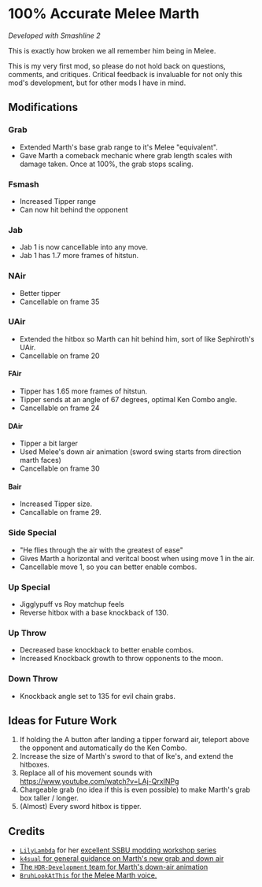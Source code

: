 # 100% Accurate Melee Marth 

*Developed with Smashline 2*

This is exactly how broken we all remember him being in Melee.

This is my very first mod, so please do not hold back on questions, comments, and 
critiques. Critical feedback is invaluable for not only this mod's development, but for
other mods I have in mind.

## Modifications

### Grab

- Extended Marth's base grab range to it's Melee "equivalent". 
- Gave Marth a comeback mechanic where grab length scales with damage taken. Once at 100%, 
the grab stops scaling.

### Fsmash

- Increased Tipper range
- Can now hit behind the opponent

### Jab

- Jab 1 is now cancellable into any move.
- Jab 1 has 1.7 more frames of hitstun.


### NAir

- Better tipper
- Cancellable on frame 35

### UAir 

- Extended the hitbox so Marth can hit behind him, sort of like Sephiroth's UAir.
- Cancellable on frame 20

#### FAir 

- Tipper has 1.65 more frames of hitstun. 
- Tipper sends at an angle of 67 degrees, optimal Ken Combo angle.
- Cancellable on frame 24

#### DAir 

- Tipper a bit larger
- Used Melee's down air animation (sword swing starts from direction marth faces)
- Cancellable on frame 30 

#### Bair

- Increased Tipper size.
- Cancallable on frame 29.

### Side Special

- "He flies through the air with the greatest of ease"
- Gives Marth a horizontal and veritcal boost when using move 1 in the air. 
- Cancellable move 1, so you can better enable combos.

### Up Special

- Jigglypuff vs Roy matchup feels
- Reverse hitbox with a base knockback of 130.

### Up Throw

- Decreased base knockback to better enable combos.
- Increased Knockback growth to throw opponents to the moon.

### Down Throw
- Knockback angle set to 135 for evil chain grabs.


## Ideas for Future Work

1) If holding the A button after landing a tipper forward air, teleport above the 
opponent and automatically do the Ken Combo.
2) Increase the size of Marth's sword to that of Ike's, and extend the hitboxes.
3) Replace all of his movement sounds with https://www.youtube.com/watch?v=LAj-QrxINPg
4) Chargeable grab (no idea if this is even possible) to make Marth's grab box taller / longer.
5) (Almost) Every sword hitbox is tipper.

## Credits

- [`LilyLambda`](https://gamebanana.com/members/2056543) for her [excellent SSBU modding workshop series](https://www.youtube.com/playlist?list=PLJ8C0Hk2ZKHvxjfFylRUIbVnDUvxLdejh)
- [`k4sual` for general guidance on Marth's new grab and down air](https://gamebanana.com/members/3052088)
- [The `HDR-Development` team for Marth's down-air animation](https://github.com/HDR-Development/HewDraw-Remix)
- [`BruhLookAtThis` for the Melee Marth voice.](https://gamebanana.com/sounds/61002)

